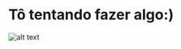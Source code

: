 # Tô tentando fazer algo:)

![alt text](https://pa1.narvii.com/6952/4357358a0b30e2a8d3b60cfebe4a995727c920b7r1-540-436_hq.gif)
